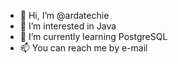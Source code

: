 - 👋 Hi, I’m @ardatechie
- 👀 I’m interested in Java
- 🌱 I’m currently learning PostgreSQL
- 📫 You can reach me by e-mail
